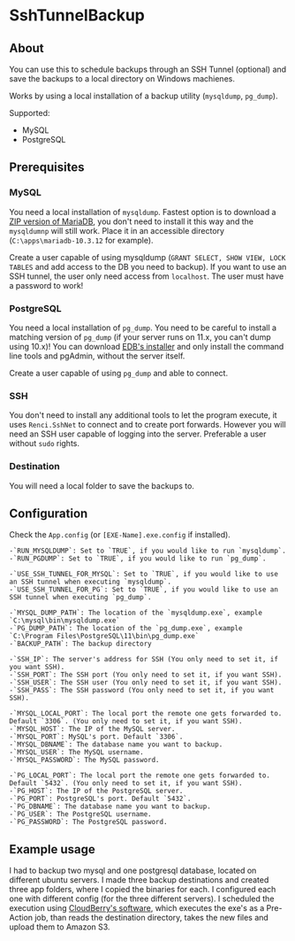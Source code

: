 ﻿# SshTunnelBackup

## About

You can use this to schedule backups through an SSH Tunnel (optional) and save the backups to a local directory on Windows machienes.

Works by using a local installation of a backup utility (`mysqldump`, `pg_dump`).

Supported:
- MySQL
- PostgreSQL

## Prerequisites

### MySQL

You need a local installation of `mysqldump`. Fastest option is to download a [ZIP version of MariaDB](https://downloads.mariadb.org/), you don't need to install it this way and the `mysqldumnp` will still work.
Place it in an accessible directory (`C:\apps\mariadb-10.3.12` for example). 

Create a user capable of using mysqldump (`GRANT SELECT, SHOW VIEW, LOCK TABLES` and add access to the DB you need to backup). 
If you want to use an SSH tunnel, the user only need access from `localhost`.
The user must have a password to work!

### PostgreSQL

You need a local installation of `pg_dump`. You need to be careful to install a matching version of `pg_dump` (if your server runs on 11.x, you can't dump using 10.x)! 
You can download [EDB's installer](https://www.enterprisedb.com/downloads/postgres-postgresql-downloads) and only install the command line tools and pgAdmin, without the server itself.

Create a user capable of using `pg_dump` and able to connect.

### SSH

You don't need to install any additional tools to let the program execute, it uses `Renci.SshNet` to connect and to create port forwards.
However you will need an SSH user capable of logging into the server. Preferable a user without `sudo` rights.

### Destination

You will need a local folder to save the backups to.


## Configuration

Check the `App.config` (or `[EXE-Name].exe.config` if installed).

    -`RUN_MYSQLDUMP`: Set to `TRUE`, if you would like to run `mysqldump`.
    -`RUN_PGDUMP`: Set to `TRUE`, if you would like to run `pg_dump`.

    -`USE_SSH_TUNNEL_FOR_MYSQL`: Set to `TRUE`, if you would like to use an SSH tunnel when executing `mysqldump`.
    -`USE_SSH_TUNNEL_FOR_PG`: Set to `TRUE`, if you would like to use an SSH tunnel when executing `pg_dump`.
    
    -`MYSQL_DUMP_PATH`: The location of the `mysqldump.exe`, example `C:\mysql\bin\mysqldump.exe`
    -`PG_DUMP_PATH`: The location of the `pg_dump.exe`, example `C:\Program Files\PostgreSQL\11\bin\pg_dump.exe`
    -`BACKUP_PATH`: The backup directory
    
    -`SSH_IP`: The server's address for SSH (You only need to set it, if you want SSH).
    -`SSH_PORT`: The SSH port (You only need to set it, if you want SSH).
    -`SSH_USER`: The SSH user (You only need to set it, if you want SSH).
    -`SSH_PASS`: The SSH password (You only need to set it, if you want SSH).
    
    -`MYSQL_LOCAL_PORT`: The local port the remote one gets forwarded to. Default `3306`. (You only need to set it, if you want SSH).
    -`MYSQL_HOST`: The IP of the MySQL server.
    -`MYSQL_PORT`: MySQL's port. Default `3306`.
    -`MYSQL_DBNAME`: The database name you want to backup.
    -`MYSQL_USER`: The MySQL username.
    -`MYSQL_PASSWORD`: The MySQL password.
    
    -`PG_LOCAL_PORT`: The local port the remote one gets forwarded to. Default `5432`. (You only need to set it, if you want SSH).
    -`PG_HOST`: The IP of the PostgreSQL server.
    -`PG_PORT`: PostgreSQL's port. Default `5432`.
    -`PG_DBNAME`: The database name you want to backup.
    -`PG_USER`: The PostgreSQL username.
    -`PG_PASSWORD`: The PostgreSQL password.
    
 ## Example usage
 
 I had to backup two mysql and one postgresql database, located on different ubuntu servers. I made three backup destinations and created three app folders, where I copied the binaries for each. I configured each one with different config (for the three different servers).
 I scheduled the execution using [CloudBerry's software](https://www.cloudberrylab.com/backup/server/windows.aspx), which executes the exe's as a Pre-Action job, than reads the destination directory, takes the new files and upload them to Amazon S3.
